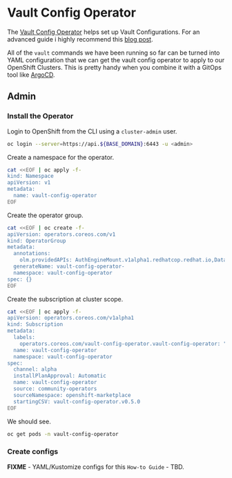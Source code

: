 # Vault Config Operator

The [Vault Config Operator](https://github.com/redhat-cop/vault-config-operator) helps set up Vault Configurations. For an advanced guide i highly recommend this [blog post](https://cloud.redhat.com/blog/how-to-secure-cloud-native-applications-with-hashicorp-vault-and-cert-manager).

All of the `vault` commands we have been running so far can be turned into YAML configuration that we can get the vault config operator to apply to our OpenShift Clusters. This is pretty handy when you combine it with a GitOps tool like [ArgoCD](https://argo-cd.readthedocs.io/en/stable/).

## Admin

### Install the Operator

Login to OpenShift from the CLI using a `cluster-admin` user.

```bash
oc login --server=https://api.${BASE_DOMAIN}:6443 -u <admin>
```

Create a namespace for the operator.

```bash
cat <<EOF | oc apply -f-
kind: Namespace
apiVersion: v1
metadata:
  name: vault-config-operator
EOF
```

Create the operator group.

```bash
cat <<EOF | oc create -f-
apiVersion: operators.coreos.com/v1
kind: OperatorGroup
metadata:
  annotations:
    olm.providedAPIs: AuthEngineMount.v1alpha1.redhatcop.redhat.io,DatabaseSecretEngineConfig.v1alpha1.redhatcop.redhat.io,DatabaseSecretEngineRole.v1alpha1.redhatcop.redhat.io,GitHubSecretEngineConfig.v1alpha1.redhatcop.redhat.io,GitHubSecretEngineRole.v1alpha1.redhatcop.redhat.io,KubernetesAuthEngineConfig.v1alpha1.redhatcop.redhat.io,KubernetesAuthEngineRole.v1alpha1.redhatcop.redhat.io,LDAPAuthEngineConfig.v1alpha1.redhatcop.redhat.io,PKISecretEngineConfig.v1alpha1.redhatcop.redhat.io,PKISecretEngineRole.v1alpha1.redhatcop.redhat.io,PasswordPolicy.v1alpha1.redhatcop.redhat.io,Policy.v1alpha1.redhatcop.redhat.io,QuaySecretEngineConfig.v1alpha1.redhatcop.redhat.io,QuaySecretEngineRole.v1alpha1.redhatcop.redhat.io,QuaySecretEngineStaticRole.v1alpha1.redhatcop.redhat.io,RabbitMQSecretEngineConfig.v1alpha1.redhatcop.redhat.io,RabbitMQSecretEngineRole.v1alpha1.redhatcop.redhat.io,RandomSecret.v1alpha1.redhatcop.redhat.io,SecretEngineMount.v1alpha1.redhatcop.redhat.io,VaultSecret.v1alpha1.redhatcop.redhat.io
  generateName: vault-config-operator-
  namespace: vault-config-operator
spec: {}
EOF
```

Create the subscription at cluster scope.

```bash
cat <<EOF | oc apply -f-
apiVersion: operators.coreos.com/v1alpha1
kind: Subscription
metadata:
  labels:
    operators.coreos.com/vault-config-operator.vault-config-operator: ""
  name: vault-config-operator
  namespace: vault-config-operator
spec:
  channel: alpha
  installPlanApproval: Automatic
  name: vault-config-operator
  source: community-operators
  sourceNamespace: openshift-marketplace
  startingCSV: vault-config-operator.v0.5.0
EOF
```

We should see.

```bash
oc get pods -n vault-config-operator
```

### Create configs

**FIXME** - YAML/Kustomize configs for this `How-to Guide` - TBD.
